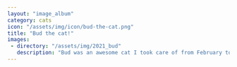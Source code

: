 ```yaml
---
layout: "image_album"
category: cats
icon: "/assets/img/icon/bud-the-cat.png"
title: "Bud the cat!"
images:
 - directory: "/assets/img/2021_bud"
   description: "Bud was an awesome cat I took care of from February to March 2020. He was a bit of a psycho, but we became good pals."
---
```

